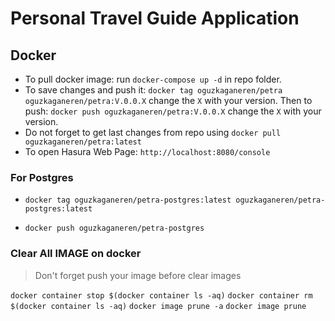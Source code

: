 # Personal Travel Guide Application

## Docker
* To pull docker image: run `docker-compose up -d` in repo folder.
* To save changes and push it: `docker tag oguzkaganeren/petra oguzkaganeren/petra:V.0.0.X` change the `X` with your version. Then to push: `docker push oguzkaganeren/petra:V.0.0.X` change the `X` with your version.
* Do not forget to get last changes from repo using `docker pull oguzkaganeren/petra:latest` 
* To open Hasura Web Page: `http://localhost:8080/console`

### For Postgres

* `docker tag oguzkaganeren/petra-postgres:latest oguzkaganeren/petra-postgres:latest`

* `docker push oguzkaganeren/petra-postgres`

### Clear All IMAGE on docker

> Don't forget push your image before clear images

`docker container stop $(docker container ls -aq)`
`docker container rm $(docker container ls -aq)`
`docker image prune -a`
`docker image prune`
